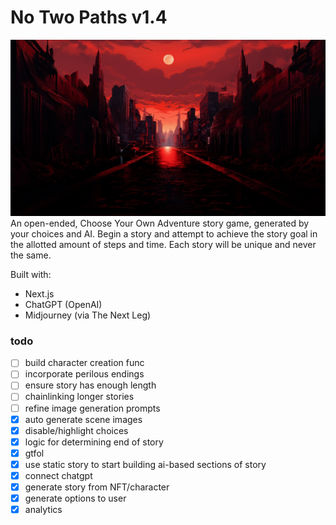 # No Two Paths v1.4
![img](/public/i/bg-wide.jpeg)
An open-ended, Choose Your Own Adventure story game, generated by your choices and AI. Begin a story and attempt to achieve the story goal in the allotted amount of steps and time. Each story will be unique and never the same.

Built with:
- Next.js
- ChatGPT (OpenAI)
- Midjourney (via The Next Leg)

### todo
- [ ] build character creation func
- [ ] incorporate perilous endings
- [ ] ensure story has enough length
- [ ] chainlinking longer stories
- [ ] refine image generation prompts
- [x] auto generate scene images
- [x] disable/highlight choices
- [x] logic for determining end of story
- [x] gtfol
- [x] use static story to start building ai-based sections of story
- [x] connect chatgpt
- [x] generate story from NFT/character
- [x] generate options to user
- [x] analytics
